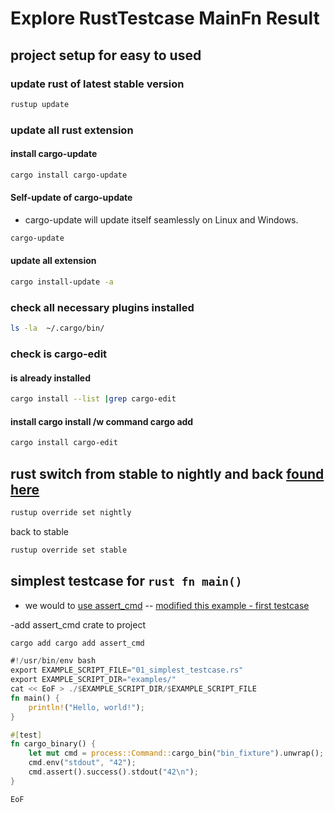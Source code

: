 # Explore RustTestcase MainFn Result

## project setup for easy to used

### update rust of latest stable version

```bash
rustup update
```

### update all rust extension

#### install cargo-update

```bash
cargo install cargo-update
```

#### Self-update of cargo-update

- cargo-update will update itself seamlessly on Linux and Windows.

```bash
cargo-update
```

#### update all extension

```bash
cargo install-update -a
```

### check all necessary plugins installed

```bash
ls -la  ~/.cargo/bin/
```

### check is cargo-edit

#### is already installed

```bash
cargo install --list |grep cargo-edit
```

#### install cargo install /w command cargo add

```bash
cargo install cargo-edit
```

## rust switch from stable to nightly and back [found here](https://stackoverflow.com/questions/58226545/how-to-switch-between-rust-toolchains)

```bash
rustup override set nightly
```

back to stable

```bash
rustup override set stable
```



## simplest testcase for ```rust fn main()```

- we would to [use assert_cmd](https://crates.io/crates/assert_cmd)
-- [modified this example - first testcase](https://github.com/assert-rs/assert_cmd/blob/master/tests/cargo.rs)

-add assert_cmd crate to project

```bash
cargo add cargo add assert_cmd
```

```rust
#!/usr/bin/env bash
export EXAMPLE_SCRIPT_FILE="01_simplest_testcase.rs"
export EXAMPLE_SCRIPT_DIR="examples/"
cat << EoF > ./$EXAMPLE_SCRIPT_DIR/$EXAMPLE_SCRIPT_FILE
fn main() {
    println!("Hello, world!");
}

#[test]
fn cargo_binary() {
    let mut cmd = process::Command::cargo_bin("bin_fixture").unwrap();
    cmd.env("stdout", "42");
    cmd.assert().success().stdout("42\n");
}

EoF
```
